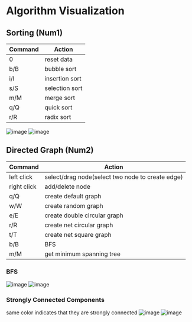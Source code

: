 # Algorithm Visualization

## Sorting (Num1)
| Command | Action |
| ----| --------|
| 0   | reset data |  
| b/B | bubble sort |
| i/I | insertion sort |
| s/S | selection sort |
| m/M | merge sort |
| q/Q | quick sort |
| r/R | radix sort |

![image](https://user-images.githubusercontent.com/80531783/142875320-4a1c246b-7621-43fc-9d88-873081358f41.png)
![image](https://user-images.githubusercontent.com/80531783/142875472-27570371-f5b8-473d-b6b4-9cc19c2b34c0.png)


## Directed Graph (Num2)
| Command | Action |
| ----| --------|
| left click| select/drag node(select two node to create edge)|
| right click| add/delete node|
| q/Q| create default graph|
| w/W| create random graph|
| e/E| create double circular graph|
| r/R| create net circular graph|
| t/T| create net square graph|
| b/B| BFS|
| m/M| get minimum spanning tree|

### BFS
![image](https://user-images.githubusercontent.com/80531783/150354500-baf5d21f-d2ff-44e0-aca1-8e0a329953da.png)
![image](https://user-images.githubusercontent.com/80531783/150354430-9e16202b-c5db-4447-b524-071237beae5b.png)
### Strongly Connected Components
same color indicates that they are strongly connected
![image](https://user-images.githubusercontent.com/80531783/150354178-7d158f2a-b0e7-48f9-b956-5a493d32e82f.png)
![image](https://user-images.githubusercontent.com/80531783/150354367-0baf6533-4aa1-4dcf-9e80-9864eba2627c.png)


